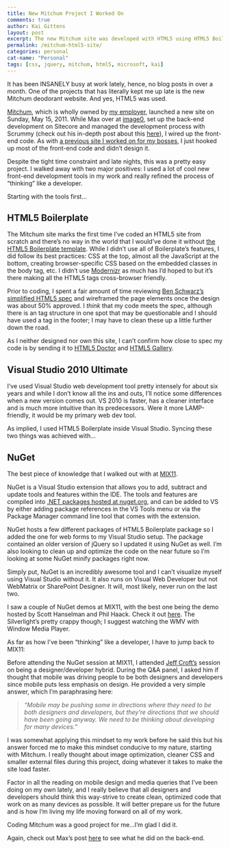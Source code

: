 ```yaml
---
title: New Mitchum Project I Worked On
comments: true
author: Kai Gittens
layout: post
excerpt: The new Mitchum site was developed with HTML5 using HTML5 Boilerplate, Visual Studio 2010 with NuGet, CSS and some light jQuery
permalink: /mitchum-html5-site/
categories: personal
cat-name: "Personal"
tags: [css, jquery, mitchum, html5, microsoft, kai]
---
```


It has been INSANELY busy at work lately, hence, no blog posts in over a month. One of the projects that has literally kept me up late is the new Mitchum deodorant website. And yes, HTML5 was used.

[Mitchum][1], which is wholly owned by [my employer][2], launched a new site on Sunday, May 15, 2011. While Max over at [image0][3], set up the back-end development on Sitecore and managed the development process with Scrummy (check out his in-depth post about this [here][4]), I wired up the front-end code. As with [a previous site I worked on for my bosses][5], I just hooked up most of the front-end code and didn’t design it.

 [1]: http://www.mitchum.com/
 [2]: http://www.revlon.com/
 [3]: http://blog.image0.com/
 [4]: http://blog.image0.com/sitecore/inside-look-at-a-web-project/
 [5]: http://kaidez.com/almay-project-using-html5-net-jquery/

Despite the tight time constraint and late nights, this was a pretty easy project. I walked away with two major positives: I used a lot of cool new front-end development tools in my work and really refined the process of “thinking” like a developer.

Starting with the tools first…

## HTML5 Boilerplate

The Mitchum site marks the first time I’ve coded an HTML5 site from scratch and there’s no way in the world that I would’ve done it without [the HTML5 Boilerplate template][6]. While I didn’t use all of Boilerplate’s features, I did follow its best practices: CSS at the top, almost all the JavaScript at the bottom, creating browser-specific CSS based on the embedded classes in the body tag, etc. I didn’t use [Modernizr][7] as much has I’d hoped to but it’s there making all the HTML5 tags cross-browser friendly.

Prior to coding, I spent a fair amount of time reviewing [Ben Schwarz’s simplified HTML5 spec][8] and wireframed the page elements once the design was about 50% approved. I *think* that my code meets the spec, although there is an  tag structure in one spot that may be questionable and I should have used a  tag in the footer; I may have to clean these up a little further down the road.

As I neither designed nor own this site, I can’t confirm how close to spec my code is by sending it to [HTML5 Doctor][9] and [HTML5 Gallery][10].

## Visual Studio 2010 Ultimate

I’ve used Visual Studio web development tool pretty intensely for about six years and while I don’t know all the ins and outs, I’ll notice some differences when a new version comes out.
VS 2010 is faster, has a cleaner interface and is much more intuitive than its predecessors. Were it more LAMP-friendly, it would be my primary web dev tool.

As implied, I used HTML5 Boilerplate inside Visual Studio. Syncing these two things was achieved with…
## NuGet

The best piece of knowledge that I walked out with at [MIX11][11].

NuGet is a Visual Studio extension that allows you to add, subtract and update tools and features within the IDE. The tools and features are compiled into [.NET packages hosted at nuget.org][12], and can be added to VS by either adding package references in the VS Tools menu or via the Package Manager command line tool that comes with the extension.

NuGet hosts a few different packages of HTML5 Boilerplate package so I added the one for web forms to my Visual Studio setup. The package contained an older version of jQuery so I updated it using NuGet as well. I’m also looking to clean up and optimize the code on the near future so I’m looking at some NuGet minify packages right now.

Simply put, NuGet is an incredibly awesome tool and I can’t visualize myself using Visual Studio without it. It also runs on Visual Web Developer but not WebMatrix or SharePoint Designer. It will, most likely, never run on the last two.

I saw a couple of NuGet demos at MIX11, with the best one being the demo hosted by Scott Hanselman and Phil Haack. Check it out [here][13]. The Silverlight’s pretty crappy though; I suggest watching the WMV with Window Media Player.

As far as how I’ve been “thinking” like a developer, I have to jump back to MIX11:

Before attending the NuGet session at MIX11, I attended [Jeff Croft’s][14] session on being a designer/developer hybrid. During the Q&A panel, I asked him if thought that mobile was driving people to be both designers and developers since mobile puts less emphasis on design. He provided a very simple answer, which I’m paraphrasing here:


> *“Mobile may be pushing some in directions where they need to be both designers and developers, but they’re directions that we should have been going anyway. We need to be thinking about developing for many devices.”*

I was somewhat applying this mindset to my work before he said this but his answer forced me to make this mindset conducive to my nature, starting with Mitchum. I really thought about image optimization, cleaner CSS and smaller external files during this project, doing whatever it takes to make the site load faster.

Factor in all the reading on mobile design and media queries that I’ve been doing on my own lately, and I really believe that all designers and developers should think this way-strive to create clean, optimized code that work on as many devices as possible. It will better prepare us for the future and is how I’m living my life moving forward on all of my work.

Coding Mitchum was a good project for me…I’m glad I did it.

Again, check out Max’s post [here][4] to see what he did on the back-end.

 [6]: http://html5boilerplate.com/
 [7]: http://www.modernizr.com/
 [8]: http://developers.whatwg.org/
 [9]: http://html5doctor.com/
 [10]: http://html5gallery.com/
 [11]: http://kaidez.com/at-mix11/
 [12]: http://nuget.org/
 [13]: http://channel9.msdn.com/Events/MIX/MIX11/FRM09
 [14]: http://jeffcroft.com/